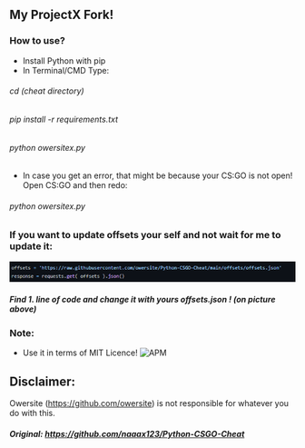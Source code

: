 ## My ProjectX Fork!

### How to use?

- Install Python with pip
- In Terminal/CMD Type:
###### cd (cheat directory)
###### pip install -r requirements.txt
###### python owersitex.py
- In case you get an error, that might be because your CS:GO is not open! Open CS:GO and then redo:
###### python owersitex.py


### If you want to update offsets your self and not wait for me to update it:
![example](/pics/example.png/)
##### Find  1. line of code and change it with yours offsets.json ! (on picture above) 


### Note: 
- Use it in terms of MIT Licence!
![APM](https://img.shields.io/apm/l/vim-mode?style=for-the-badge)


## Disclaimer:
Owersite (https://github.com/owersite) is not responsible for whatever you do with this.

##### Original: https://github.com/naaax123/Python-CSGO-Cheat
